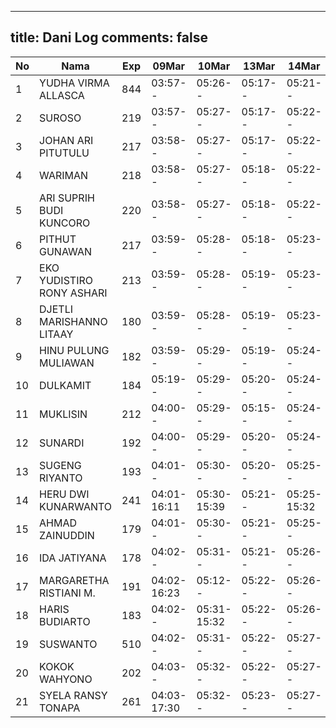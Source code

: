 
---
title: Dani Log
comments: false
---

| No | Nama | Exp | 09Mar | 10Mar | 13Mar | 14Mar | 15Mar | 16Mar | 17Mar | 20Mar | 21Mar | 22Mar | 23Mar | 24Mar | 27Mar | 28Mar | 29Mar | 30Mar | 31Mar | 04Apr | 05Apr | 06Apr | 07Apr | 10Apr | 11Apr | 12Apr | 13Apr |
|-----|-----|-----|-----|-----|-----|-----|-----|-----|-----|-----|-----|-----|-----|-----|-----|-----|-----|-----|-----|-----|-----|-----|-----|-----|-----|-----|-----|
| 1 | YUDHA VIRMA ALLASCA | 844 | 03:57-- | 05:26-- | 05:17-- | 05:21-- | 05:21-- | 05:14-- | 05:09-- | 05:34-17:36 | 05:15-- | 05:02-- | 05:20-- | 05:26-- | 05:22-- | 05:25-- | 05:01-- | 05:13-- | --- | 07:07-- | 05:08-- | 05:06-- | 05:26-- | 05:01-- | 05:27-- | 05:09-- | 05:17-- |
| 2 | SUROSO | 219 | 03:57-- | 05:27-- | 05:17-- | 05:22-- | 05:22-- | 05:14-- | --- | 17:37-17:37 | 05:16-- | 05:02-- | 05:21-- | 05:26-- | --- | 05:25-- | --- | --- | 06:12-- | 07:12-- | 05:08-- | 05:07-- | 05:26-- | 05:01-- | 05:27-- | 05:09-- | 05:18-- |
| 3 | JOHAN ARI PITUTULU | 217 | 03:58-- | 05:27-- | 05:17-- | 05:22-- | 05:22-- | 05:14-- | 05:09-- | 17:37-17:37 | 05:16-- | 05:02-- | 05:21-- | 05:26-- | 05:22-- | 05:26-- | --- | 05:13-- | --- | 07:13-- | 05:09-- | 05:07-- | 05:26-- | 05:02-- | 05:27-- | 05:09-- | 05:18-- |
| 4 | WARIMAN | 218 | 03:58-- | 05:27-- | 05:18-- | 05:22-- | 05:22-- | 05:15-- | --- | 05:27-17:37 | 13:28-- | 05:03-- | --- | 05:27-- | 05:23-- | 05:26-- | --- | 05:14-- | 05:18-- | 07:13-- | 05:09-- | 05:07-- | 05:27-- | 05:02-- | 05:28-- | 05:09-- | 05:18-- |
| 5 | ARI SUPRIH BUDI KUNCORO | 220 | 03:58-- | 05:27-- | 05:18-- | 05:22-- | 05:22-- | 05:15-- | 05:10-- | 17:37-17:38 | --- | 05:03-- | 05:22-- | 05:27-- | 05:23-- | 05:26-- | 05:02-- | 05:14-- | 05:19-- | 07:13-- | 05:09-- | 05:07-- | 05:27-- | 05:02-- | 05:28-- | 05:10-- | 05:18-- |
| 6 | PITHUT GUNAWAN | 217 | 03:59-- | 05:28-- | 05:18-- | 05:23-- | 05:23-- | 05:15-- | --- | 05:28-17:38 | --- | --- | 05:22-- | 05:27-- | 05:23-- | 05:27-- | 05:03-- | 05:15-- | 05:19-- | 07:14-- | 05:09-- | 05:08-- | 05:27-- | 05:02-- | 05:28-- | 05:10-- | 05:19-- |
| 7 | EKO YUDISTIRO RONY ASHARI | 213 | 03:59-- | 05:28-- | 05:19-- | 05:23-- | 05:23-- | 05:15-- | 05:10-- | 05:28-17:38 | --- | 05:03-- | 05:22-- | 05:28-- | 05:24-- | 05:27-- | 05:03-- | 05:15-- | --- | 07:14-- | --- | 05:08-- | 05:27-- | 05:03-- | 05:28-- | 05:10-- | 05:19-- |
| 8 | DJETLI MARISHANNO LITAAY | 180 | 03:59-- | 05:28-- | 05:19-- | 05:23-- | 05:23-- | 05:16-- | 05:11-- | 17:39-17:39 | --- | 05:04-- | 05:22-- | 05:28-- | 05:24-- | 05:27-- | 05:03-- | 05:15-- | 05:20-- | 06:30-- | 05:10-- | 05:08-- | 05:27-- | 05:03-- | 05:28-- | 05:10-- | 05:19-- |
| 9 | HINU PULUNG MULIAWAN | 182 | 03:59-- | 05:29-- | 05:19-- | 05:24-- | 05:24-- | 05:16-- | --- | 17:39-17:39 | 05:18-- | 05:04-- | --- | 05:28-- | --- | 05:28-- | --- | 05:16-- | 05:20-- | 07:15-- | --- | 05:08-- | 05:28-- | 05:03-- | 05:29-- | 05:11-- | 05:19-- |
| 10 | DULKAMIT | 184 | 05:19-- | 05:29-- | 05:20-- | 05:24-- | 05:24-- | 05:16-- | --- | 17:40-17:40 | 06:12-- | 05:05-- | 05:23-- | 05:29-- | 05:24-- | 05:28-- | 05:04-16:55 | 05:16-- | 05:21-- | 06:01-16:30 | --- | 05:09-- | 05:28-- | 05:03-16:57 | 05:29-16:31 | 05:11-- | 05:20-- |
| 11 | MUKLISIN | 212 | 04:00-- | 05:29-- | 05:15-- | 05:24-- | 05:24-- | 05:17-- | 05:08-- | 05:29-16:19 | 05:18-- | 05:05-- | 05:23-- | 05:29-- | 05:59-- | 05:28-- | 05:04-- | 05:16-- | 05:21-- | 06:33-16:20 | 05:10-- | 05:09-- | 05:28-- | 05:04-16:35 | 05:29-- | 05:11-- | 05:20-- |
| 12 | SUNARDI | 192 | 04:00-- | 05:29-- | 05:20-- | 05:24-- | 05:24-- | 05:17-- | 05:12-- | 17:40-17:40 | 05:18-- | 05:05-- | --- | --- | 05:25-- | 05:28-- | 05:04-- | 05:17-- | 05:21-- | 07:16-- | 05:11-- | 05:09-- | 05:28-- | 05:04-- | 05:29-- | 05:11-- | 05:20-- |
| 13 | SUGENG RIYANTO | 193 | 04:01-- | 05:30-- | 05:20-- | 05:25-- | 05:25-- | 05:17-- | --- | 17:20-17:20 | 05:19-- | 05:06-- | 05:24-- | 05:29-- | 05:25-- | 05:29-- | 05:05-- | 05:17-- | --- | 07:16-- | 05:11-- | 05:09-- | 05:29-- | 05:04-- | 05:30-- | 05:12-- | 05:20-- |
| 14 | HERU DWI KUNARWANTO | 241 | 04:01-16:11 | 05:30-15:39 | 05:21-- | 05:25-15:32 | 05:25-15:31 | 05:18-15:39 | 05:12-16:54 | 06:41-16:29 | 05:19-15:51 | 05:06-- | 05:24-- | 05:30-15:32 | 04:40-15:25 | 05:29-15:38 | 04:54-15:26 | 05:17-15:42 | 07:32-15:20 | 06:07-15:34 | 05:11-15:35 | 05:10-15:34 | 05:29-- | 05:04-17:14 | 05:30-15:42 | 05:12-15:39 | 05:21-15:46 |
| 15 | AHMAD ZAINUDDIN | 179 | 04:01-- | 05:30-- | 05:21-- | 05:25-- | 05:25-- | 05:18-- | --- | 17:41-17:41 | 05:20-- | --- | 05:24-- | 05:30-- | 05:26-- | 05:29-- | 05:05-- | 05:18-- | 05:22-- | 07:17-- | 05:11-- | 05:10-- | 05:29-- | 05:05-- | 05:30-- | 05:12-- | 05:21-- |
| 16 | IDA JATIYANA | 178 | 04:02-- | 05:31-- | 05:21-- | 05:26-- | 05:26-- | 05:18-- | 05:13-- | 07:23-17:41 | --- | 05:06-- | --- | 05:30-- | 05:26-- | 05:30-- | 05:06-- | 05:18-- | 05:22-- | 07:17-- | --- | 05:10-- | 05:29-- | 05:05-- | 05:30-- | 05:12-- | 05:21-- |
| 17 | MARGARETHA RISTIANI M. | 191 | 04:02-16:23 | 05:12-- | 05:22-- | 05:26-- | 05:26-- | 05:18-17:09 | 07:21-- | 07:20-16:58 | 06:28-- | 05:07-- | 05:25-- | 05:31-- | 06:19-- | 05:30-- | 05:06-- | 05:18-- | 05:23-- | 05:01-- | 05:12-- | 05:10-- | 05:30-- | 05:05-- | 05:31-- | 05:12-- | 05:21-- |
| 18 | HARIS BUDIARTO | 183 | 04:02-- | 05:31-15:32 | 05:22-- | 05:26-- | 05:26-- | 05:19-- | 06:26-16:22 | 06:00-17:42 | 05:20-- | 05:07-- | 05:25-17:23 | 05:31-- | 05:27-- | 05:30-- | 05:06-- | 09:27-- | --- | 06:02-15:32 | 05:12-- | 05:11-17:07 | 05:30-- | 05:05-- | 05:31-- | 05:13-- | 05:21-- |
| 19 | SUSWANTO | 510 | 04:02-- | 05:31-- | 05:22-- | 05:27-- | 05:27-- | 05:19-- | 06:55-16:52 | 06:46-17:42 | 06:49-16:52 | 05:07-- | 05:26-- | 05:31-17:07 | 07:02-16:44 | 05:30-16:43 | 05:06-- | 05:19-- | --- | 07:07-- | 05:13-- | 05:11-17:11 | 05:30-- | 05:06-- | 05:31-- | 05:13-- | 05:22-- |
| 20 | KOKOK WAHYONO | 202 | 04:03-- | 05:32-- | 05:22-- | 05:27-- | 05:27-- | 05:19-- | --- | 17:43-17:43 | 05:21-- | 05:08-- | 05:26-- | 05:32-- | 05:27-- | 05:31-- | 05:07-- | 05:19-- | 05:23-- | 07:18-- | 05:13-- | 05:11-- | 05:30-- | 05:06-- | 05:31-- | 05:13-- | 05:22-- |
| 21 | SYELA RANSY TONAPA | 261 | 04:03-17:30 | 05:32-- | 05:23-- | 05:27-- | 05:27-- | 05:20-- | --- | 17:31-17:31 | 05:21-17:30 | 05:08-- | 05:26-- | 05:32-- | 17:30-17:30 | 05:31-- | --- | 05:19-17:11 | --- | 06:47-- | 05:13-- | 05:11-- | 05:31-- | 05:06-- | 05:32-- | 05:13-- | 05:22-- |
